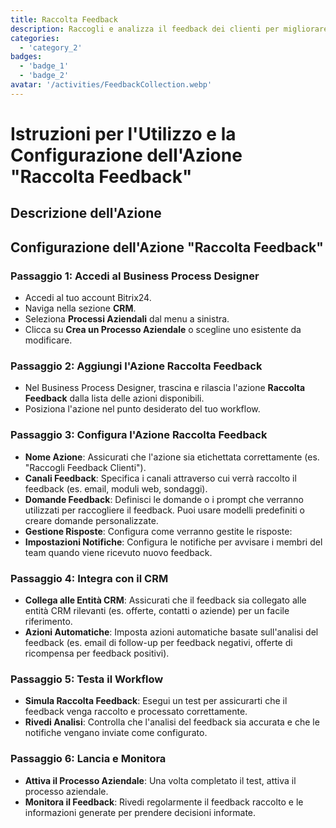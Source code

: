 ```yaml
---
title: Raccolta Feedback
description: Raccogli e analizza il feedback dei clienti per migliorare i servizi
categories: 
  - 'category_2'
badges: 
  - 'badge_1'
  - 'badge_2'
avatar: '/activities/FeedbackCollection.webp'
---
```


# Istruzioni per l'Utilizzo e la Configurazione dell'Azione "Raccolta Feedback"

## Descrizione dell'Azione

## Configurazione dell'Azione "Raccolta Feedback"

### Passaggio 1: Accedi al Business Process Designer
- Accedi al tuo account Bitrix24.
- Naviga nella sezione **CRM**.
- Seleziona **Processi Aziendali** dal menu a sinistra.
- Clicca su **Crea un Processo Aziendale** o scegline uno esistente da modificare.

### Passaggio 2: Aggiungi l'Azione Raccolta Feedback
- Nel Business Process Designer, trascina e rilascia l'azione **Raccolta Feedback** dalla lista delle azioni disponibili.
- Posiziona l'azione nel punto desiderato del tuo workflow.

### Passaggio 3: Configura l'Azione Raccolta Feedback
- **Nome Azione**: Assicurati che l'azione sia etichettata correttamente (es. "Raccogli Feedback Clienti").
- **Canali Feedback**: Specifica i canali attraverso cui verrà raccolto il feedback (es. email, moduli web, sondaggi).
- **Domande Feedback**: Definisci le domande o i prompt che verranno utilizzati per raccogliere il feedback. Puoi usare modelli predefiniti o creare domande personalizzate.
- **Gestione Risposte**: Configura come verranno gestite le risposte:
- **Impostazioni Notifiche**: Configura le notifiche per avvisare i membri del team quando viene ricevuto nuovo feedback.

### Passaggio 4: Integra con il CRM
- **Collega alle Entità CRM**: Assicurati che il feedback sia collegato alle entità CRM rilevanti (es. offerte, contatti o aziende) per un facile riferimento.
- **Azioni Automatiche**: Imposta azioni automatiche basate sull'analisi del feedback (es. email di follow-up per feedback negativi, offerte di ricompensa per feedback positivi).

### Passaggio 5: Testa il Workflow
- **Simula Raccolta Feedback**: Esegui un test per assicurarti che il feedback venga raccolto e processato correttamente.
- **Rivedi Analisi**: Controlla che l'analisi del feedback sia accurata e che le notifiche vengano inviate come configurato.

### Passaggio 6: Lancia e Monitora
- **Attiva il Processo Aziendale**: Una volta completato il test, attiva il processo aziendale.
- **Monitora il Feedback**: Rivedi regolarmente il feedback raccolto e le informazioni generate per prendere decisioni informate.